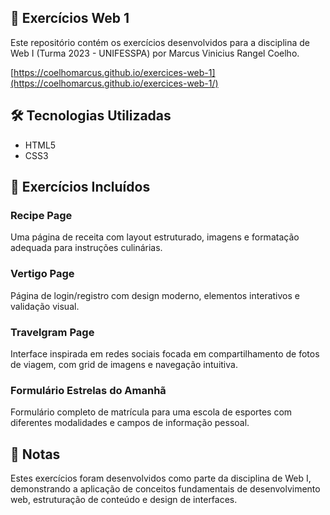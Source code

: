 ## 🚀 Exercícios Web 1

Este repositório contém os exercícios desenvolvidos para a disciplina de Web I (Turma 2023 - UNIFESSPA) por Marcus Vinicius Rangel Coelho.

[https://coelhomarcus.github.io/exercices-web-1](https://coelhomarcus.github.io/exercices-web-1/)

## 🛠️ Tecnologias Utilizadas

- HTML5
- CSS3

## 📌 Exercícios Incluídos

### Recipe Page
Uma página de receita com layout estruturado, imagens e formatação adequada para instruções culinárias.

### Vertigo Page
Página de login/registro com design moderno, elementos interativos e validação visual.

### Travelgram Page
Interface inspirada em redes sociais focada em compartilhamento de fotos de viagem, com grid de imagens e navegação intuitiva.

### Formulário Estrelas do Amanhã
Formulário completo de matrícula para uma escola de esportes com diferentes modalidades e campos de informação pessoal.

## 📝 Notas

Estes exercícios foram desenvolvidos como parte da disciplina de Web I, demonstrando a aplicação de conceitos fundamentais de desenvolvimento web, estruturação de conteúdo e design de interfaces.